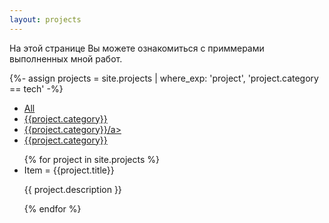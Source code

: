```yaml
---
layout: projects
---
```


На этой странице Вы можете ознакомиться с приммерами выполненных мной работ.

{%- assign projects = site.projects | where_exp: 'project', 'project.category == tech' -%}

<div uk-filter="target: .js-filter">

<ul class="uk-subnav uk-subnav-pill">
        <li class="uk-active" uk-filter-control><a href="#">All</a></li>
        <li uk-filter-control="[data-color='white']"><a href="#">{{project.category}}</a></li>
        <li uk-filter-control="[data-color='blue']"><a href="#">{{project.category}}/a></li>
        <li uk-filter-control="[data-color='black']"><a href="#">{{project.category}}</a></li>
</ul>

<ul class="js-filter uk-child-width-1-2 uk-child-width-1-3@m uk-text-center" uk-grid>
        {% for project in site.projects %}
        <li data-color="white">
            <div class="uk-card uk-card-default uk-card-body">Item = {{project.title}}</div>
            <p>{{ project.description }}</p>
        </li>
        {% endfor %}
 </ul>

</div>

